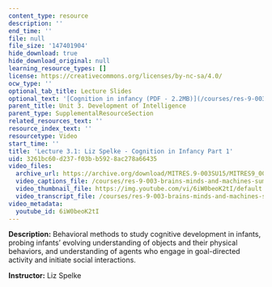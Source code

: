 ```yaml
---
content_type: resource
description: ''
end_time: ''
file: null
file_size: '147401904'
hide_download: true
hide_download_original: null
learning_resource_types: []
license: https://creativecommons.org/licenses/by-nc-sa/4.0/
ocw_type: ''
optional_tab_title: Lecture Slides
optional_text: '[Cognition in infancy (PDF - 2.2MB)](/courses/res-9-003-brains-minds-and-machines-summer-course-summer-2015/resources/mitres_9_003sum15_lec3-1)'
parent_title: Unit 3. Development of Intelligence
parent_type: SupplementalResourceSection
related_resources_text: ''
resource_index_text: ''
resourcetype: Video
start_time: ''
title: 'Lecture 3.1: Liz Spelke - Cognition in Infancy Part 1'
uid: 3261bc60-d237-f03b-b592-8ac278a66435
video_files:
  archive_url: https://archive.org/download/MITRES.9-003SU15/MITRES9_003SU15_Lecture_3-1_300k.mp4
  video_captions_file: /courses/res-9-003-brains-minds-and-machines-summer-course-summer-2015/f2482cc7a71b52a788af13b74afe6161_6iW0beoK2tI.vtt
  video_thumbnail_file: https://img.youtube.com/vi/6iW0beoK2tI/default.jpg
  video_transcript_file: /courses/res-9-003-brains-minds-and-machines-summer-course-summer-2015/1d8a999b6e134bb039b4efd050e193bd_6iW0beoK2tI.pdf
video_metadata:
  youtube_id: 6iW0beoK2tI
---
```


**Description:** Behavioral methods to study cognitive development in infants, probing infants’ evolving understanding of objects and their physical behaviors, and understanding of agents who engage in goal-directed activity and initiate social interactions.

**Instructor:** Liz Spelke

